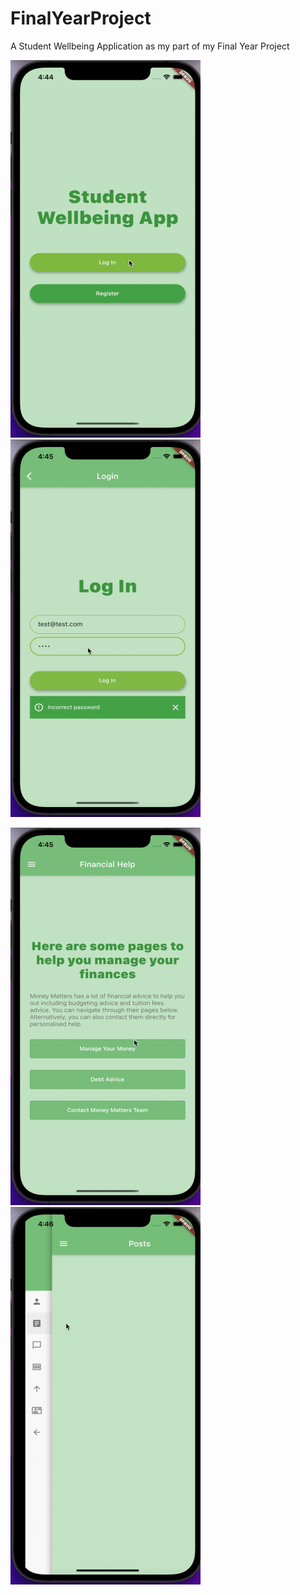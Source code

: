 # FinalYearProject
A Student Wellbeing Application as my part of my Final Year Project

![Image1](https://github.com/HasnaatCodes/FinalYearProject/blob/main/images/1.gif) ![Image2](https://github.com/HasnaatCodes/FinalYearProject/blob/main/images/2.gif) 

![Image3](https://github.com/HasnaatCodes/FinalYearProject/blob/main/images/3.gif) ![Image4](https://github.com/HasnaatCodes/FinalYearProject/blob/main/images/4.gif)
